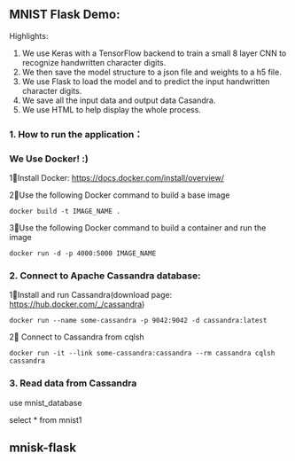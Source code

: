 ## MNIST Flask Demo:

Highlights:
1. We use Keras with a TensorFlow backend to train a small 8 layer CNN to recognize handwritten character digits.
2. We then save the model structure to a json file and weights to a h5 file.
3. We use Flask to load the model and to predict the input handwritten character digits.
4. We save all the input data and output data Casandra.
5. We use HTML to help display the whole process.


### 1. How to run the application：
### We Use Docker! :)

1⃣️Install Docker: https://docs.docker.com/install/overview/

2⃣️Use the following Docker command to build a base image

	docker build -t IMAGE_NAME .

3⃣️Use the following Docker command to build a container and run the image

	docker run -d -p 4000:5000 IMAGE_NAME


### 2. Connect to Apache Cassandra database:

1⃣️Install and run Cassandra(download page: https://hub.docker.com/_/cassandra)

	docker run --name some-cassandra -p 9042:9042 -d cassandra:latest

2⃣️ Connect to Cassandra from cqlsh

	docker run -it --link some-cassandra:cassandra --rm cassandra cqlsh cassandra



### 3. Read data from Cassandra

use mnist_database

select * from mnist1

## mnisk-flask
